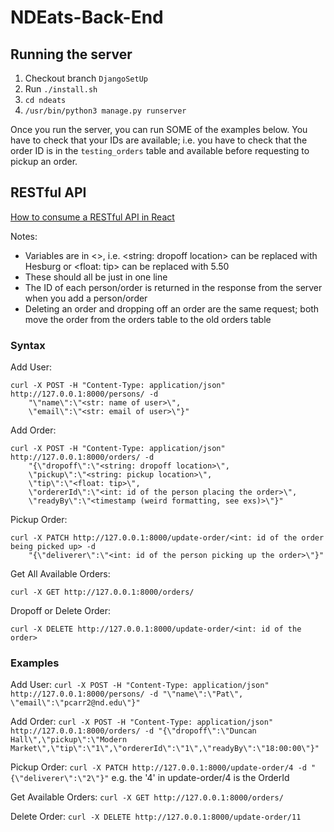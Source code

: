 # NDEats-Back-End

## Running the server 
1. Checkout branch `DjangoSetUp` 
2. Run `./install.sh`
3. `cd ndeats`
4. `/usr/bin/python3 manage.py runserver`

Once you run the server, you can run SOME of the examples below. You have to check that your IDs are available; i.e. you have to check that the order ID is in the `testing_orders` table and available before requesting to pickup an order. 

## RESTful API
[How to consume a RESTful API in React](https://pusher.com/tutorials/consume-restful-api-react/)

Notes: 
* Variables are in <>, i.e. <string: dropoff location> can be replaced with Hesburg or <float: tip> can be replaced with 5.50
* These should all be just in one line 
* The ID of each person/order is returned in the response from the server when you add a person/order
* Deleting an order and dropping off an order are the same request; both move the order from the orders table to the old orders table 

### Syntax

Add User:
```
curl -X POST -H "Content-Type: application/json" http://127.0.0.1:8000/persons/ -d 
    "\"name\":\"<str: name of user>\", 
    \"email\":\"<str: email of user>\"}"
```
Add Order:
```
curl -X POST -H "Content-Type: application/json" http://127.0.0.1:8000/orders/ -d 
    "{\"dropoff\":\"<string: dropoff location>\",
    \"pickup\":\"<string: pickup location>\",
    \"tip\":\"<float: tip>\",
    \"ordererId\":\"<int: id of the person placing the order>\",
    \"readyBy\":\"<timestamp (weird formatting, see exs)>\"}"
```
Pickup Order:
```
curl -X PATCH http://127.0.0.1:8000/update-order/<int: id of the order being picked up> -d 
    "{\"deliverer\":\"<int: id of the person picking up the order>\"}"
```
Get All Available Orders:
```
curl -X GET http://127.0.0.1:8000/orders/
```
Dropoff or Delete Order:
```
curl -X DELETE http://127.0.0.1:8000/update-order/<int: id of the order>
```

### Examples
Add User: 
`curl -X POST -H "Content-Type: application/json" http://127.0.0.1:8000/persons/ -d "\"name\":\"Pat\", \"email\":\"pcarr2@nd.edu\"}"`

Add Order:
`curl -X POST -H "Content-Type: application/json" http://127.0.0.1:8000/orders/ -d "{\"dropoff\":\"Duncan Hall\",\"pickup\":\"Modern Market\",\"tip\":\"1\",\"ordererId\":\"1\",\"readyBy\":\"18:00:00\"}"`

Pickup Order:
`curl -X PATCH http://127.0.0.1:8000/update-order/4 -d "{\"deliverer\":\"2\"}"`
e.g. the '4' in update-order/4 is the OrderId

Get Available Orders:
`curl -X GET http://127.0.0.1:8000/orders/`

Delete Order:
`curl -X DELETE http://127.0.0.1:8000/update-order/11`
